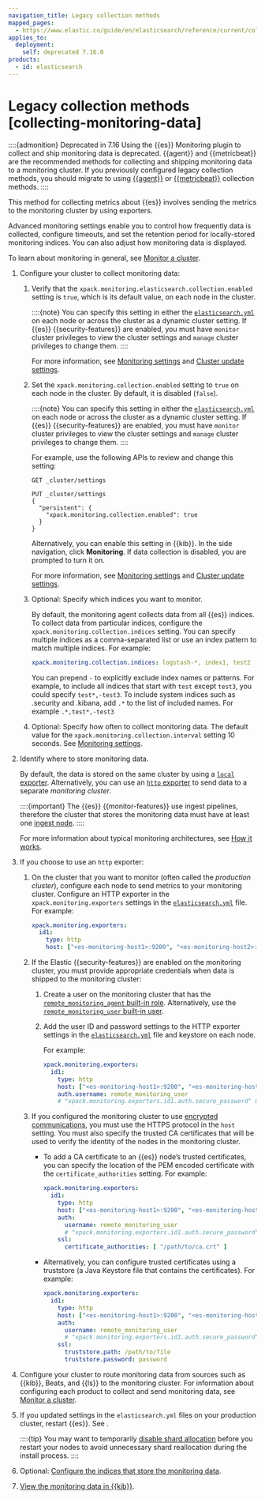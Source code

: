 ```yaml
---
navigation_title: Legacy collection methods
mapped_pages:
  - https://www.elastic.co/guide/en/elasticsearch/reference/current/collecting-monitoring-data.html
applies_to:
  deployment:
    self: deprecated 7.16.0
products:
  - id: elasticsearch
---
```





# Legacy collection methods [collecting-monitoring-data]


::::{admonition} Deprecated in 7.16
Using the {{es}} Monitoring plugin to collect and ship monitoring data is deprecated. {{agent}} and {{metricbeat}} are the recommended methods for collecting and shipping monitoring data to a monitoring cluster. If you previously configured legacy collection methods, you should migrate to using [{{agent}}](collecting-monitoring-data-with-elastic-agent.md) or [{{metricbeat}}](collecting-monitoring-data-with-metricbeat.md) collection methods.
::::


This method for collecting metrics about {{es}} involves sending the metrics to the monitoring cluster by using exporters.

Advanced monitoring settings enable you to control how frequently data is collected, configure timeouts, and set the retention period for locally-stored monitoring indices. You can also adjust how monitoring data is displayed.

To learn about monitoring in general, see [Monitor a cluster](../../monitor.md).

1. Configure your cluster to collect monitoring data:

    1. Verify that the `xpack.monitoring.elasticsearch.collection.enabled` setting is `true`, which is its default value, on each node in the cluster.

        ::::{note}
        You can specify this setting in either the [`elasticsearch.yml`](/deploy-manage/stack-settings.md) on each node or across the cluster as a dynamic cluster setting. If {{es}} {{security-features}} are enabled, you must have `monitor` cluster privileges to view the cluster settings and `manage` cluster privileges to change them.
        ::::


        For more information, see [Monitoring settings](elasticsearch://reference/elasticsearch/configuration-reference/monitoring-settings.md) and [Cluster update settings](https://www.elastic.co/docs/api/doc/elasticsearch/operation/operation-cluster-put-settings).

    2. Set the `xpack.monitoring.collection.enabled` setting to `true` on each node in the cluster. By default, it is disabled (`false`).

        ::::{note}
        You can specify this setting in either the [`elasticsearch.yml`](/deploy-manage/stack-settings.md) on each node or across the cluster as a dynamic cluster setting. If {{es}} {{security-features}} are enabled, you must have `monitor` cluster privileges to view the cluster settings and `manage` cluster privileges to change them.
        ::::


        For example, use the following APIs to review and change this setting:

        ```console
        GET _cluster/settings
        ```

        ```console
        PUT _cluster/settings
        {
          "persistent": {
            "xpack.monitoring.collection.enabled": true
          }
        }
        ```

        Alternatively, you can enable this setting in {{kib}}. In the side navigation, click **Monitoring**. If data collection is disabled, you are prompted to turn it on.

        For more information, see [Monitoring settings](elasticsearch://reference/elasticsearch/configuration-reference/monitoring-settings.md) and [Cluster update settings](https://www.elastic.co/docs/api/doc/elasticsearch/operation/operation-cluster-put-settings).

    3. Optional: Specify which indices you want to monitor.

        By default, the monitoring agent collects data from all {{es}} indices. To collect data from particular indices, configure the `xpack.monitoring.collection.indices` setting. You can specify multiple indices as a comma-separated list or use an index pattern to match multiple indices. For example:

        ```yaml
        xpack.monitoring.collection.indices: logstash-*, index1, test2
        ```

        You can prepend `-` to explicitly exclude index names or patterns. For example, to include all indices that start with `test` except `test3`, you could specify `test*,-test3`. To include system indices such as .security and .kibana, add `.*` to the list of included names. For example `.*,test*,-test3`

    4. Optional: Specify how often to collect monitoring data. The default value for the `xpack.monitoring.collection.interval` setting 10 seconds. See [Monitoring settings](elasticsearch://reference/elasticsearch/configuration-reference/monitoring-settings.md).

2. Identify where to store monitoring data.

    By default, the data is stored on the same cluster by using a [`local` exporter](es-local-exporter.md). Alternatively, you can use an [`http` exporter](es-http-exporter.md) to send data to a separate *monitoring cluster*.

    ::::{important}
    The {{es}} {{monitor-features}} use ingest pipelines, therefore the cluster that stores the monitoring data must have at least one [ingest node](../../../manage-data/ingest/transform-enrich/ingest-pipelines.md).
    ::::


    For more information about typical monitoring architectures, see [How it works](../stack-monitoring.md).

3. If you choose to use an `http` exporter:

    1. On the cluster that you want to monitor (often called the *production cluster*), configure each node to send metrics to your monitoring cluster. Configure an HTTP exporter in the `xpack.monitoring.exporters` settings in the [`elasticsearch.yml`](/deploy-manage/stack-settings.md) file. For example:

        ```yaml
        xpack.monitoring.exporters:
          id1:
            type: http
            host: ["<es-monitoring-host1>:9200", "<es-monitoring-host2>:9200"]
        ```

    2. If the Elastic {{security-features}} are enabled on the monitoring cluster, you must provide appropriate credentials when data is shipped to the monitoring cluster:

        1. Create a user on the monitoring cluster that has the [`remote_monitoring_agent` built-in role](../../users-roles/cluster-or-deployment-auth/built-in-roles.md). Alternatively, use the [`remote_monitoring_user` built-in user](../../users-roles/cluster-or-deployment-auth/built-in-users.md).
        2. Add the user ID and password settings to the HTTP exporter settings in the [`elasticsearch.yml`](/deploy-manage/stack-settings.md) file and keystore on each node.<br>

            For example:

            ```yaml
            xpack.monitoring.exporters:
              id1:
                type: http
                host: ["<es-monitoring-host1>:9200", "<es-monitoring-host2>:9200"]
                auth.username: remote_monitoring_user
                # "xpack.monitoring.exporters.id1.auth.secure_password" must be set in the keystore
            ```

    3. If you configured the monitoring cluster to use [encrypted communications](../../security/secure-cluster-communications.md#encrypt-internode-communication), you must use the HTTPS protocol in the `host` setting. You must also specify the trusted CA certificates that will be used to verify the identity of the nodes in the monitoring cluster.

        * To add a CA certificate to an {{es}} node’s trusted certificates, you can specify the location of the PEM encoded certificate with the `certificate_authorities` setting. For example:

            ```yaml
            xpack.monitoring.exporters:
              id1:
                type: http
                host: ["<es-monitoring-host1>:9200", "<es-monitoring-host2>:9200"]
                auth:
                  username: remote_monitoring_user
                  # "xpack.monitoring.exporters.id1.auth.secure_password" must be set in the keystore
                ssl:
                  certificate_authorities: [ "/path/to/ca.crt" ]
            ```

        * Alternatively, you can configure trusted certificates using a truststore (a Java Keystore file that contains the certificates). For example:

            ```yaml
            xpack.monitoring.exporters:
              id1:
                type: http
                host: ["<es-monitoring-host1>:9200", "<es-monitoring-host2>:9200"]
                auth:
                  username: remote_monitoring_user
                  # "xpack.monitoring.exporters.id1.auth.secure_password" must be set in the keystore
                ssl:
                  truststore.path: /path/to/file
                  truststore.password: password
            ```

4. Configure your cluster to route monitoring data from sources such as {{kib}}, Beats, and {{ls}} to the monitoring cluster. For information about configuring each product to collect and send monitoring data, see [Monitor a cluster](../../monitor.md).
5. If you updated settings in the `elasticsearch.yml` files on your production cluster, restart {{es}}. See [](../../maintenance/start-stop-services/start-stop-elasticsearch.md).

    ::::{tip}
    You may want to temporarily [disable shard allocation](elasticsearch://reference/elasticsearch/configuration-reference/cluster-level-shard-allocation-routing-settings.md) before you restart your nodes to avoid unnecessary shard reallocation during the install process.
    ::::

6. Optional: [Configure the indices that store the monitoring data](../monitoring-data/configuring-data-streamsindices-for-monitoring.md).
7. [View the monitoring data in {{kib}}](kibana-monitoring-data.md).






